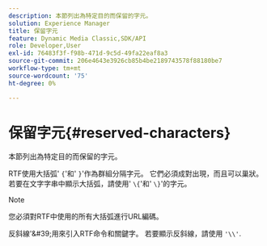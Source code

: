 ```yaml
---
description: 本節列出為特定目的而保留的字元。
solution: Experience Manager
title: 保留字元
feature: Dynamic Media Classic,SDK/API
role: Developer,User
exl-id: 76483f3f-f98b-471d-9c5d-49fa22eaf8a3
source-git-commit: 206e4643e3926cb85b4be2189743578f88180be7
workflow-type: tm+mt
source-wordcount: '75'
ht-degree: 0%

---
```


# 保留字元{#reserved-characters}

本節列出為特定目的而保留的字元。

RTF使用大括弧&#39; `{`&#39;和&#39; `}`&#39;作為群組分隔字元。 它們必須成對出現，而且可以巢狀。 若要在文字字串中顯示大括弧，請使用&#39; `\{`&#39;和&#39; `\}`&#39;的字元。

>[!NOTE]
>
>您必須對RTF中使用的所有大括弧進行URL編碼。

反斜線&#39;\&#39;用來引入RTF命令和關鍵字。 若要顯示反斜線，請使用 `'\\'`.
